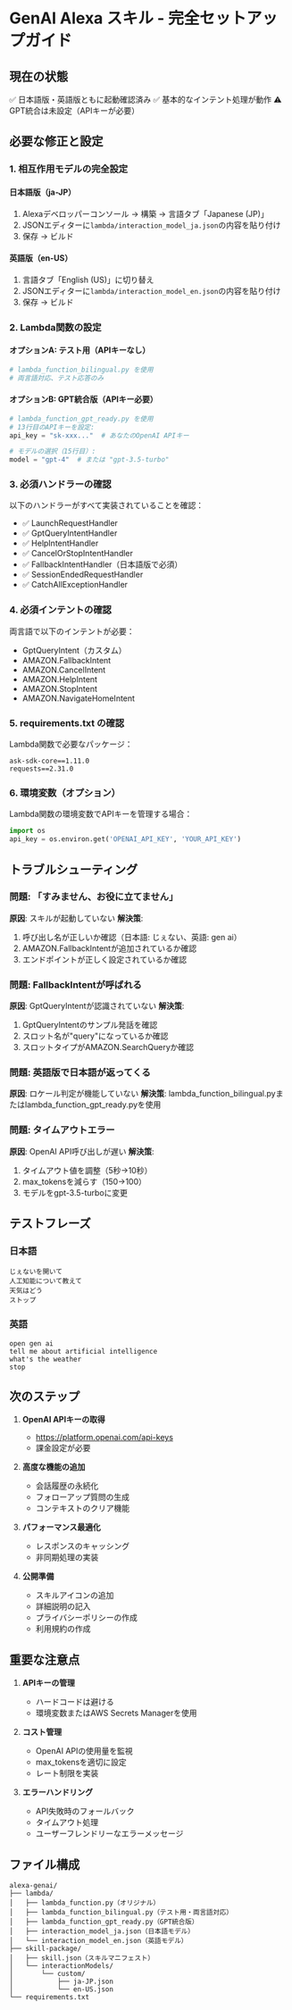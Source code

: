 # GenAI Alexa スキル - 完全セットアップガイド

## 現在の状態
✅ 日本語版・英語版ともに起動確認済み
✅ 基本的なインテント処理が動作
⚠️ GPT統合は未設定（APIキーが必要）

## 必要な修正と設定

### 1. 相互作用モデルの完全設定

#### 日本語版（ja-JP）
1. Alexaデベロッパーコンソール → 構築 → 言語タブ「Japanese (JP)」
2. JSONエディターに`lambda/interaction_model_ja.json`の内容を貼り付け
3. 保存 → ビルド

#### 英語版（en-US）
1. 言語タブ「English (US)」に切り替え
2. JSONエディターに`lambda/interaction_model_en.json`の内容を貼り付け
3. 保存 → ビルド

### 2. Lambda関数の設定

#### オプションA: テスト用（APIキーなし）
```python
# lambda_function_bilingual.py を使用
# 両言語対応、テスト応答のみ
```

#### オプションB: GPT統合版（APIキー必要）
```python
# lambda_function_gpt_ready.py を使用
# 13行目のAPIキーを設定:
api_key = "sk-xxx..."  # あなたのOpenAI APIキー

# モデルの選択（15行目）:
model = "gpt-4"  # または "gpt-3.5-turbo"
```

### 3. 必須ハンドラーの確認

以下のハンドラーがすべて実装されていることを確認：
- ✅ LaunchRequestHandler
- ✅ GptQueryIntentHandler
- ✅ HelpIntentHandler
- ✅ CancelOrStopIntentHandler
- ✅ FallbackIntentHandler（日本語版で必須）
- ✅ SessionEndedRequestHandler
- ✅ CatchAllExceptionHandler

### 4. 必須インテントの確認

両言語で以下のインテントが必要：
- GptQueryIntent（カスタム）
- AMAZON.FallbackIntent
- AMAZON.CancelIntent
- AMAZON.HelpIntent
- AMAZON.StopIntent
- AMAZON.NavigateHomeIntent

### 5. requirements.txt の確認

Lambda関数で必要なパッケージ：
```
ask-sdk-core==1.11.0
requests==2.31.0
```

### 6. 環境変数（オプション）

Lambda関数の環境変数でAPIキーを管理する場合：
```python
import os
api_key = os.environ.get('OPENAI_API_KEY', 'YOUR_API_KEY')
```

## トラブルシューティング

### 問題: 「すみません、お役に立てません」
**原因**: スキルが起動していない
**解決策**:
1. 呼び出し名が正しいか確認（日本語: じぇない、英語: gen ai）
2. AMAZON.FallbackIntentが追加されているか確認
3. エンドポイントが正しく設定されているか確認

### 問題: FallbackIntentが呼ばれる
**原因**: GptQueryIntentが認識されていない
**解決策**:
1. GptQueryIntentのサンプル発話を確認
2. スロット名が"query"になっているか確認
3. スロットタイプがAMAZON.SearchQueryか確認

### 問題: 英語版で日本語が返ってくる
**原因**: ロケール判定が機能していない
**解決策**: lambda_function_bilingual.pyまたはlambda_function_gpt_ready.pyを使用

### 問題: タイムアウトエラー
**原因**: OpenAI API呼び出しが遅い
**解決策**:
1. タイムアウト値を調整（5秒→10秒）
2. max_tokensを減らす（150→100）
3. モデルをgpt-3.5-turboに変更

## テストフレーズ

### 日本語
```
じぇないを開いて
人工知能について教えて
天気はどう
ストップ
```

### 英語
```
open gen ai
tell me about artificial intelligence
what's the weather
stop
```

## 次のステップ

1. **OpenAI APIキーの取得**
   - https://platform.openai.com/api-keys
   - 課金設定が必要

2. **高度な機能の追加**
   - 会話履歴の永続化
   - フォローアップ質問の生成
   - コンテキストのクリア機能

3. **パフォーマンス最適化**
   - レスポンスのキャッシング
   - 非同期処理の実装

4. **公開準備**
   - スキルアイコンの追加
   - 詳細説明の記入
   - プライバシーポリシーの作成
   - 利用規約の作成

## 重要な注意点

1. **APIキーの管理**
   - ハードコードは避ける
   - 環境変数またはAWS Secrets Managerを使用

2. **コスト管理**
   - OpenAI APIの使用量を監視
   - max_tokensを適切に設定
   - レート制限を実装

3. **エラーハンドリング**
   - API失敗時のフォールバック
   - タイムアウト処理
   - ユーザーフレンドリーなエラーメッセージ

## ファイル構成

```
alexa-genai/
├── lambda/
│   ├── lambda_function.py（オリジナル）
│   ├── lambda_function_bilingual.py（テスト用・両言語対応）
│   ├── lambda_function_gpt_ready.py（GPT統合版）
│   ├── interaction_model_ja.json（日本語モデル）
│   └── interaction_model_en.json（英語モデル）
├── skill-package/
│   ├── skill.json（スキルマニフェスト）
│   └── interactionModels/
│       └── custom/
│           ├── ja-JP.json
│           └── en-US.json
└── requirements.txt
```